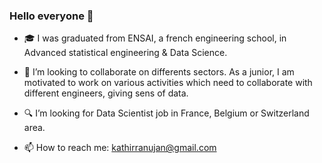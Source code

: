 ### Hello everyone 👋

- :mortar_board: I was graduated from ENSAI, a french engineering school, in Advanced statistical engineering & Data Science.
  
- :handshake: I’m looking to collaborate on differents sectors. As a junior, I am motivated to work on various activities which need to collaborate with different engineers, giving sens of data.
  
- :mag: I’m looking for Data Scientist job in France, Belgium or Switzerland area.
  
- 📫 How to reach me: kathirranujan@gmail.com
